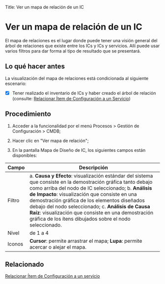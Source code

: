 Title: Ver un mapa de relación de un IC

# Ver un mapa de relación de un IC

El mapa de relaciones es el lugar donde puede tener una visión general del árbol de relaciones que existe entre los ICs y ICs y servicios. Allí puede usar varios filtros para dar forma al tipo de resultado que se presentará.

## Lo qué hacer antes

La visualización del mapa de relaciones está condicionada al siguiente escenario:

- [X] Tener realizado el inventario de ICs y haber creado el árbol de relación (consulte: [Relacionar Ítem de Configuración a un Servicio][2])

## Procedimiento

1. Acceder a la funcionalidad por el menú Procesos > Gestión de Configuración > CMDB;

2. Hacer clic en "Ver mapa de relación";

3. En la pantalla Mapa de Diseño de IC, los siguientes campos están disponibles:

| Campo | Descripción |
|-------|-----------|
|Filtro| a.  **Causa y Efecto**: visualización estándar del sistema que consiste en la demostración gráfica tanto debajo como arriba del nodo de IC seleccionado; b. **Análisis de Impacto**: visualización que consiste en una demostración gráfica de los elementos diseñados debajo del nodo seleccionado; c. **Análisis de Causa Raíz**: visualización que consiste en una demostración gráfica de los ítens dibujados sobre el nodo seleccionado.|
|Nivel| de 1 a 4 |
|Iconos| **Cursor**: permite arrastrar el mapa; **Lupa**: permite acercar o alejar el mapa.


## Relacionado

[Relacionar Ítem de Configuración a un servicio][1]

[1]:/es-es/citsmart-platform-8/processes/configuration/use/create-ic-relationship.html

[2]:/es-es/citsmart-platform-8/processes/configuration/use/create-ic-relationship.html
